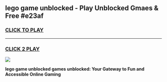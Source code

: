 
## lego game unblocked - Play Unblocked Gmaes & Free #e23af
<h3>
<a href="https://news.freeplayer.one?title=lego_game_unblocked&ref=24F">CLICK TO PLAY</a></h3>
<hr>

<h3>
<a href="https://news.freeplayer.one?title=lego_game_unblocked&ref=24F">CLICK 2 PLAY</a>
  
</h3>

<a href="https://news.freeplayer.one?title=lego_game_unblocked&ref=24F/"><img src="https://clearcache.store/games.png"></a>


**lego game unblocked games unblocked: Your Gateway to Fun and Accessible Online Gaming**
